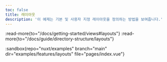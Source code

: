 ```yaml
---
toc: false
title: 레이아웃
description: '이 예제는 기본 및 사용자 지정 레이아웃을 정의하는 방법을 보여줍니다.'
---
```


:read-more{to="/docs/getting-started/views#layouts"}
:read-more{to="/docs/guide/directory-structure/layouts"}

:sandbox{repo="nuxt/examples" branch="main" dir="examples/features/layouts" file="pages/index.vue"}
